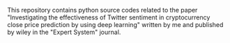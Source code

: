 This repository contains python source codes related to the paper "Investigating the effectiveness of Twitter sentiment in cryptocurrency close price prediction by using deep learning" written by me and published by wiley in the "Expert System" journal.

